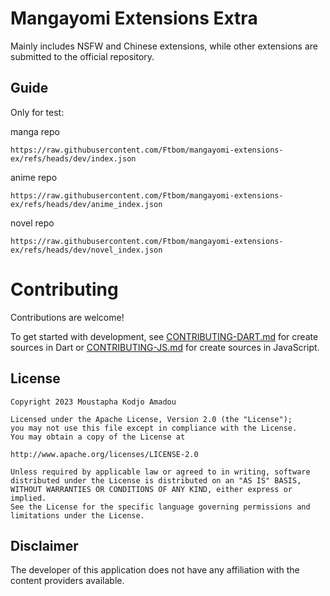 # Mangayomi Extensions Extra

Mainly includes NSFW and Chinese extensions, while other extensions are submitted to the official repository.

## Guide

Only for test:

manga repo 
```
https://raw.githubusercontent.com/Ftbom/mangayomi-extensions-ex/refs/heads/dev/index.json
```

anime repo 
```
https://raw.githubusercontent.com/Ftbom/mangayomi-extensions-ex/refs/heads/dev/anime_index.json
```

novel repo 
```
https://raw.githubusercontent.com/Ftbom/mangayomi-extensions-ex/refs/heads/dev/novel_index.json
```

# Contributing

Contributions are welcome!

To get started with development, see [CONTRIBUTING-DART.md](./CONTRIBUTING-DART.md) for create sources in Dart or [CONTRIBUTING-JS.md](./CONTRIBUTING-JS.md) for create sources in JavaScript.

## License

    Copyright 2023 Moustapha Kodjo Amadou

    Licensed under the Apache License, Version 2.0 (the "License");
    you may not use this file except in compliance with the License.
    You may obtain a copy of the License at

    http://www.apache.org/licenses/LICENSE-2.0

    Unless required by applicable law or agreed to in writing, software
    distributed under the License is distributed on an "AS IS" BASIS,
    WITHOUT WARRANTIES OR CONDITIONS OF ANY KIND, either express or implied.
    See the License for the specific language governing permissions and
    limitations under the License.



## Disclaimer

The developer of this application does not have any affiliation with the content providers available.
